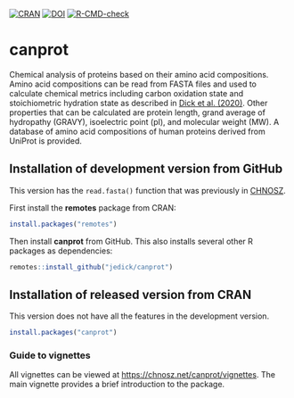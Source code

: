 <!-- badges: start -->
[![CRAN](https://img.shields.io/badge/dynamic/yaml?url=https%3A%2F%2Fcloud.r-project.org%2Fweb%2Fpackages%2Fcanprot%2FDESCRIPTION&query=%24.Version&logo=r&label=CRAN&color=4bc51e)](https://cran.r-project.org/package=canprot)
[![DOI](https://zenodo.org/badge/DOI/10.5281/zenodo.3544985.svg)](https://doi.org/10.5281/zenodo.3544985)
[![R-CMD-check](https://github.com/jedick/canprot/actions/workflows/R-CMD-check.yaml/badge.svg)](https://github.com/jedick/canprot/actions/workflows/R-CMD-check.yaml)
<!-- badges: end -->

# canprot

Chemical analysis of proteins based on their amino acid compositions. Amino
acid compositions can be read from FASTA files and used to calculate chemical
metrics including carbon oxidation state and stoichiometric hydration state as
described in [Dick et al.  (2020)](https://doi.org/10.5194/bg-17-6145-2020).
Other properties that can be calculated are protein length, grand average of
hydropathy (GRAVY), isoelectric point (pI), and molecular weight (MW). A
database of amino acid compositions of human proteins derived from UniProt is
provided.

## Installation of development version from GitHub

This version has the `read.fasta()` function that was previously in [CHNOSZ](https://github.com/jedick/CHNOSZ).

First install the **remotes** package from CRAN:

```R
install.packages("remotes")
```

Then install **canprot** from GitHub.
This also installs several other R packages as dependencies:

```R
remotes::install_github("jedick/canprot")
```

## Installation of released version from CRAN

This version does not have all the features in the development version.

```R
install.packages("canprot")
```

### Guide to vignettes

All vignettes can be viewed at <https://chnosz.net/canprot/vignettes>.
The main vignette provides a brief introduction to the package.
